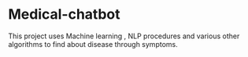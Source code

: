 # Medical-chatbot
This project uses Machine learning , NLP procedures and various other algorithms to find about disease through symptoms.
